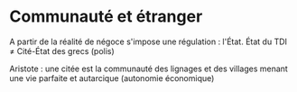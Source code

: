 # Communauté et étranger
A partir de la réalité de négoce s'impose une régulation : l'État.
État du TDI $\neq$ Cité-État des grecs (polis)

Aristote : une citée est la communauté des lignages et des villages menant une vie parfaite et autarcique (autonomie économique)
